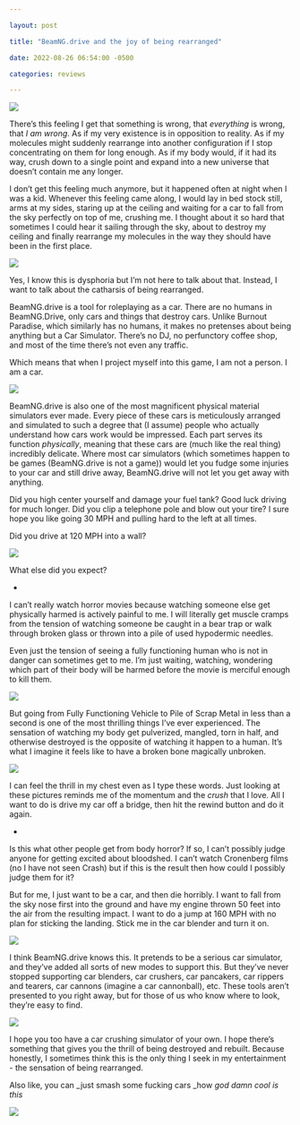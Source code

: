 ```yaml
---

layout: post

title: "BeamNG.drive and the joy of being rearranged"

date: 2022-08-26 06:54:00 -0500

categories: reviews

---
```



![](https://cania.neocities.org/gmvr/beamng/orng.png)


There’s this feeling I get that something is wrong, that _everything_ is wrong, that _I am wrong_. As if my very existence is in opposition to reality. As if my molecules might suddenly rearrange into another configuration if I stop concentrating on them for long enough. As if my body would, if it had its way, crush down to a single point and expand into a new universe that doesn’t contain me any longer.

I don’t get this feeling much anymore, but it happened often at night when I was a kid. Whenever this feeling came along, I would lay in bed stock still, arms at my sides, staring up at the ceiling and waiting for a car to fall from the sky perfectly on top of me, crushing me. I thought about it so hard that sometimes I could hear it sailing through the sky, about to destroy my ceiling and finally rearrange my molecules in the way they should have been in the first place.


![](https://cania.neocities.org/gmvr/beamng/orngcrash.png)

Yes, I know this is dysphoria but I’m not here to talk about that. Instead, I want to talk about the catharsis of being rearranged.

BeamNG.drive is a tool for roleplaying as a car. There are no humans in BeamNG.Drive, only cars and things that destroy cars. Unlike Burnout Paradise, which similarly has no humans, it makes no pretenses about being anything but a Car Simulator. There’s no DJ, no perfunctory coffee shop, and most of the time there’s not even any traffic. 

Which means that when I project myself into this game, I am not a person. I am a car. 


![](https://cania.neocities.org/gmvr/beamng/pink.png)

BeamNG.drive is also one of the most magnificent physical material simulators ever made. Every piece of these cars is meticulously arranged and simulated to such a degree that (I assume) people who actually understand how cars work would be impressed. Each part serves its function _physically_, meaning that these cars are (much like the real thing) incredibly delicate. Where most car simulators (which sometimes happen to be games (BeamNG.drive is not a game)) would let you fudge some injuries to your car and still drive away, BeamNG.drive will not let you get away with anything.

Did you high center yourself and damage your fuel tank? Good luck driving for much longer. Did you clip a telephone pole and blow out your tire? I sure hope you like going 30 MPH and pulling hard to the left at all times. 

Did you drive at 120 MPH into a wall?


![](https://cania.neocities.org/gmvr/beamng/pinkcrash.png)


What else did you expect?

-

I can’t really watch horror movies because watching someone else get physically harmed is actively painful to me. I will literally get muscle cramps from the tension of watching someone be caught in a bear trap or walk through broken glass or thrown into a pile of used hypodermic needles. 

Even just the tension of seeing a fully functioning human who is not in danger can sometimes get to me. I’m just waiting, watching, wondering which part of their body will be harmed before the movie is merciful enough to kill them.


![](https://cania.neocities.org/gmvr/beamng/jeep.png)

But going from Fully Functioning Vehicle to Pile of Scrap Metal in less than a second is one of the most thrilling things I’ve ever experienced. The sensation of watching my body get pulverized, mangled, torn in half, and otherwise destroyed is the opposite of watching it happen to a human. It’s what I imagine it feels like to have a broken bone magically unbroken. 

![](https://cania.neocities.org/gmvr/beamng/jeepcrash.png)

I can feel the thrill in my chest even as I type these words. Just looking at these pictures reminds me of the momentum and the _crush_ that I love. All I want to do is drive my car off a bridge, then hit the rewind button and do it again.

-

Is this what other people get from body horror? If so, I can’t possibly judge anyone for getting excited about bloodshed. I can’t watch Cronenberg films (no I have not seen Crash) but if this is the result then how could I possibly judge them for it?  

But for me, I just want to be a car, and then die horribly. I want to fall from the sky nose first into the ground and have my engine thrown 50 feet into the air from the resulting impact. I want to do a jump at 160 MPH with no plan for sticking the landing. Stick me in the car blender and turn it on.

![](https://cania.neocities.org/gmvr/beamng/bus.png)

I think BeamNG.drive knows this. It pretends to be a serious car simulator, and they’ve added all sorts of new modes to support this. But they’ve never stopped supporting car blenders, car crushers, car pancakers, car rippers and tearers, car cannons (imagine a car cannonball), etc. These tools aren’t presented to you right away, but for those of us who know where to look, they’re easy to find. 


![](https://cania.neocities.org/gmvr/beamng/buscrash.png)


I hope you too have a car crushing simulator of your own. I hope there’s something that gives you the thrill of being destroyed and rebuilt. Because honestly, I sometimes think this is the only thing I seek in my entertainment - the sensation of being rearranged. 

Also like, you can _just smash some fucking cars _how _god damn cool is this_

![](https://cania.neocities.org/gmvr/beamng/greencrash.png)
